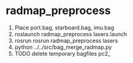 # radmap_preprocess
1. Place port.bag, starboard.bag, imu.bag
2. roslaunch radmap_preprocess lasers.launch 
3. rosrun  rosrun radmap_preprocess lasers 
4. python ../../src/bag_merge_radmap.py
5. TODO delete temporary bagfiles pc2_